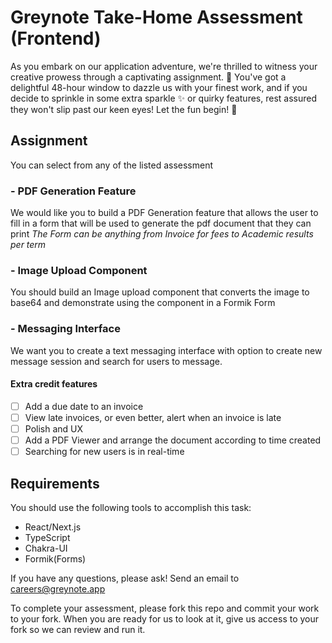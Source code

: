 # Greynote Take-Home Assessment (Frontend)

As you embark on our application adventure, we're thrilled to witness your creative prowess through a captivating assignment. 🚀 You've got a delightful 48-hour window to dazzle us with your finest work, and if you decide to sprinkle in some extra sparkle ✨ or quirky features, rest assured they won't slip past our keen eyes! Let the fun begin! 🎉

## Assignment

You can select from any of the listed assessment

###  - PDF Generation Feature
We would like you to build a PDF Generation feature that allows the user to fill in a form that will be used to generate the pdf document that they can print
*The Form can be anything from Invoice for fees to Academic results per term*

###  - Image Upload Component
You should build an Image upload component that converts the image to base64 and demonstrate using the component in a Formik Form

### - Messaging Interface
We want you to create a text messaging interface with option to create new message session and search for users to message.


#### Extra credit features

 - [ ] Add a due date to an invoice
 - [ ] View late invoices, or even better, alert when an invoice is late
 - [ ] Polish and UX
 - [ ] Add a PDF Viewer and arrange the document according to time created
 - [ ] Searching for new users is in real-time

## Requirements

You should use the following tools to accomplish this task:

 - React/Next.js
 - TypeScript
 - Chakra-UI
 - Formik(Forms)

If you have any questions, please ask! Send an email to [careers@greynote.app](mailto:careers@greynote.app)

To complete your assessment, please fork this repo and commit your work to your fork. When you are ready for us to look at it, give us access to your fork so we can review and run it.
